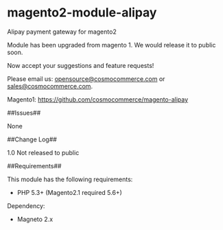 # magento2-module-alipay

Alipay payment gateway for magento2 

Module has been upgraded from magento 1. We would release it to public soon.

Now accept your suggestions and feature requests!

Please email us:  opensource@cosmocommerce.com or sales@cosmocommerce.com.



Magento1: https://github.com/cosmocommerce/magento-alipay


##Issues##

None

##Change Log##

1.0 Not released to public

##Requirements##

This module has the following requirements:

 - PHP 5.3+ (Magento2.1 required 5.6+)

Dependency:

 - Magneto 2.x
 
